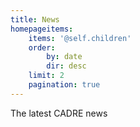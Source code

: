```yaml
---
title: News
homepageitems:
    items: '@self.children'
    order:
        by: date
        dir: desc
    limit: 2
    pagination: true
---
```


The latest CADRE news